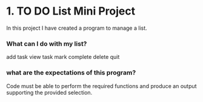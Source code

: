 
# 1. TO DO List Mini Project

In this project I have created a program to manage a list. 

### What can I do with my list?

add task
view task
mark complete
delete
quit

### what are the expectations of this program?

Code must be able to perform the required functions and produce an output supporting the provided selection. 
